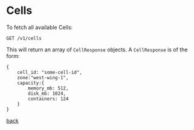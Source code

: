 # Cells

To fetch all available Cells:

```
GET /v1/cells
```

This will return an array of `CellResponse` objects.  A `CellResponse` is of the form:

```
{
    cell_id: "some-cell-id",
    zone:"west-wing-1",
    capacity:{
        memory_mb: 512,
        disk_mb: 1024,
        containers: 124
    }
}
```

[back](README.md)


